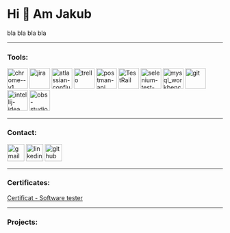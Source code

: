 # **Hi 👋 Am Jakub**
bla bla bla bla

---


### ****Tools****:

<div>
 
<img width="48" height="48" src="https://img.icons8.com/color/48/chrome--v1.png" alt="chrome--v1"/>
<img width="48" height="48" src="https://img.icons8.com/color/48/jira.png" alt="jira"/>
<img width="48" height="48" src="https://img.icons8.com/color/48/atlassian-confluence.png" alt="atlassian-confluence"/>
<img width="48" height="48" src="https://img.icons8.com/color/48/trello.png" alt="trello"/>
<img width="48" height="48" src="https://img.icons8.com/dusk/64/postman-api.png" alt="postman-api"/>
<img width="48" height="48" src="https://logodix.com/logo/1985547.png" alt="TestRail"/>
<img width="48" height="48" src="https://img.icons8.com/office/40/selenium-test-automation.png" alt="selenium-test-automation"/>
<img width="48" height="48" src="https://cdn.icon-icons.com/icons2/3053/PNG/512/mysql_workbench_macos_bigsur_icon_189924.png" alt="mysql_workbench"/>
<img width="48" height="48" src="https://img.icons8.com/color/48/git.png" alt="git"/>
<img width="48" height="48" src="https://img.icons8.com/color/48/intellij-idea.png" alt="intellij-idea"/>
<img width="48" height="48" src="https://img.icons8.com/color/48/obs-studio.png" alt="obs-studio"/>

</div>


---
  
### ****Contact****:

<div>
<a href="mailto:komodzinski.kuba@gmail.com"><img src='https://img.icons8.com/fluency/48/null/gmail-new.png' alt='gmail' height='40'/></a>
<a href="https://www.linkedin.com/in/Jakub-Komodzinski"><img src='https://img.icons8.com/color/96/null/linkedin-circled--v1.png' alt='linkedin' height='40'/></a>
<a href="https://github.com/komodzinskijakub"><img src='https://img.icons8.com/3d-fluency/135/null/github.png' alt='github' height='40'/></a>

</div>

--- 

### ****Certificates****:

[Certificat - Software tester](https://app.diplomasafe.com/pl-PL/diploma/d5a4ebd80afb445d19807a030e15b4b9f9e1fd142)


---

### ****Projects****:

